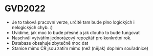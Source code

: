 # GVD2022

- Je to taková pracovní verze, určitě tam bude plno logických i nelogických chyb. :)
- Uvidíme, jak moc to bude přesné a jak dlouho to bude fungovat
- Naschvál vytvářím jednorázový repozitář pro konkrétní rok.
- Databaze obsahuje zbytečně moc dat
- Stanice mimo ČR jsou zatím mimo (než (nějak) doplním souřadnice)
